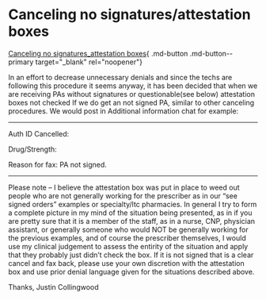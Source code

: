 # Canceling no signatures/attestation boxes

[Canceling no signatures_attestation boxes](https://mygainwell-my.sharepoint.com/:u:/r/personal/christopher_nguyen_gainwelltechnologies_com/Documents/Evergreen/Emails/Canceling%20no%20signatures_attestation%20boxes.msg?csf=1&web=1&e=NvUCij){ .md-button .md-button--primary target="_blank" rel="noopener"}

In an effort to decrease unnecessary denials and since the techs are following this procedure it seems anyway, it has been decided that when we are receiving PAs without signatures or questionable(see below) attestation boxes not checked
If we do get an not signed PA, similar to other canceling procedures.
We would post in Additional information chat for example:
 
____________________________________
Auth ID Cancelled:

Drug/Strength:

Reason for fax: PA not signed.

____________________________________
Please note – I believe the attestation box was put in place to weed out people who are not generally working for the prescriber as in our “see signed orders” examples or specialty/ltc pharmacies. In general I try to form a complete picture in my mind of the situation being presented, as in if you are pretty sure that it is a member of the staff, as in a nurse, CNP, physician assistant, or generally someone who would NOT  be generally working for the previous examples, and of course the prescriber themselves, I would use my clinical judgement to assess the entirity of the situation and apply that they probably just didn’t check the box. If it is not signed that is a clear cancel and fax back, please use your own discretion with the attestation box and use prior denial language given for the situations described above.
 
Thanks,
Justin Collingwood
